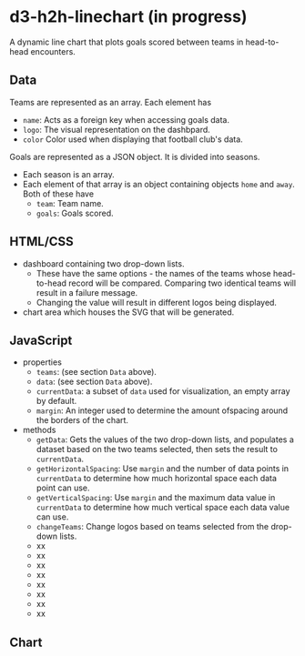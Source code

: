 # d3-h2h-linechart (in progress)
A dynamic line chart that plots goals scored between teams in head-to-head encounters.

## Data 
Teams are represented as an array. Each element has
- `name`: Acts as a foreign key when accessing goals data.
- `logo`: The visual representation on the dashbpard.
- `color` Color used when displaying that football club's data.

Goals are represented as a JSON object. It is divided into seasons.
- Each season is an array.
- Each element of that array is an object containing objects `home` and `away`. Both of these have
    - `team`: Team name.
    - `goals`: Goals scored.
 
## HTML/CSS
- dashboard containing two drop-down lists.
    - These have the same options - the names of the teams whose head-to-head record will be compared. Comparing two identical teams will result in a failure message.
    - Changing the value will result in different logos being displayed.
- chart area which houses the SVG that will be generated.

## JavaScript
- properties
    - `teams`: (see section `Data` above).
    - `data`: (see section `Data` above).
    - `currentData`: a subset of `data` used for visualization, an empty array by default.
    - `margin`: An integer used to determine the amount ofspacing around the borders of the chart.
-  methods
    - `getData`: Gets the values of the two drop-down lists, and populates a dataset based on the two teams selected, then sets the result to `currentData`.
    - `getHorizontalSpacing`: Use `margin` and the number of data points in `currentData` to determine how much horizontal space each data point can use.
    - `getVerticalSpacing`:  Use `margin` and the maximum data value in `currentData` to determine how much vertical space each data value can use.
    - `changeTeams`: Change logos based on teams selected from the drop-down lists.
    - xx
    - xx
    - xx
    - xx
    - xx
    - xx
    - xx
    - xx
 
## Chart
